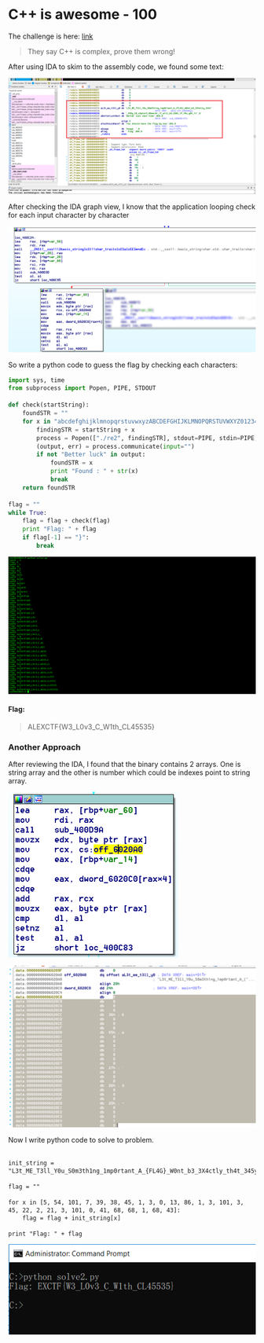 # __C++ is awesome - 100__
The challenge is here: [link](re2)

> They say C++ is complex, prove them wrong!

After using IDA to skim to the assembly code, we found some text: 

![IDA1](files/1.png)

After checking the IDA graph view, I know that the application looping check for each input character by character

![IDA2](files/2.png)

So write a python code to guess the flag by checking each characters:
```python
import sys, time
from subprocess import Popen, PIPE, STDOUT

def check(startString):
	foundSTR = ""
	for x in "abcdefghijklmnopqrstuvwxyzABCDEFGHIJKLMNOPQRSTUVWXYZ0123456789_-{}":
		findingSTR = startString + x
		process = Popen(["./re2", findingSTR], stdout=PIPE, stdin=PIPE, stderr=PIPE)
		(output, err) = process.communicate(input="")
		if not "Better luck" in output:
			foundSTR = x
			print "Found : " + str(x)
			break
	return foundSTR

flag = ""
while True:
	flag = flag + check(flag)
	print "Flag: " + flag
	if flag[-1] == "}":
		break
```

![flag](files/3.png)

#### __Flag:__

> ALEXCTF{W3_L0v3_C_W1th_CL45535}



### __Another Approach__

After reviewing the IDA, I found that the binary contains 2 arrays. One is string array and the other is number which could be indexes point to string array.

![flag](files/7.png)

![flag](files/5.png)

Now I write python code to solve to problem.
```

init_string = "L3t_ME_T3ll_Y0u_S0m3th1ng_1mp0rtant_A_{FL4G}_W0nt_b3_3X4ctly_th4t_345y_t0_c4ptur3_H0wev3r_1T_w1ll_b3_C00l_1F_Y0u_g0t_1t"

flag = ""

for x in [5, 54, 101, 7, 39, 38, 45, 1, 3, 0, 13, 86, 1, 3, 101, 3, 45, 22, 2, 21, 3, 101, 0, 41, 68, 68, 1, 68, 43]:
	flag = flag + init_string[x]

print "Flag: " + flag

```

![flag](files/8.png)
